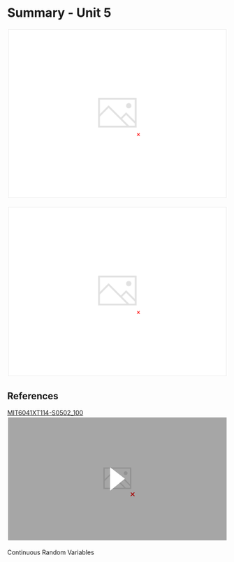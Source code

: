 # Summary - Unit 5

![image](media/Intro-Syllabus_Summary-Unit-5-image1.png)

![image](media/Intro-Syllabus_Summary-Unit-5-image2.png)

## References

[MIT6041XT114-S0502_100](https://www.youtube.com/watch?v=P3_W6ZsL-A8)
![image](media/Intro-Syllabus_Summary-Unit-5-image3.png)

Continuous Random Variables
